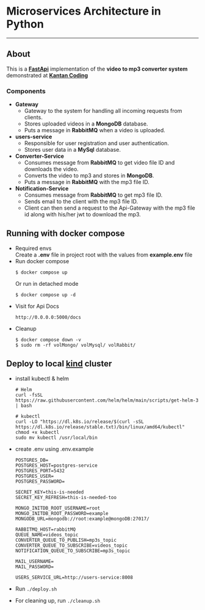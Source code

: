 # Microservices Architecture in Python

<hr />

## About

<p>
This is a <strong><a href="https://fastapi.tiangolo.com/">FastApi</a></strong> implementation of the <strong>video to mp3 converter system</strong> demonstrated at <strong><a href="https://www.youtube.com/watch?v=ZYAPH56ANC8" target="_blank">Kantan Coding</a></strong>
<p/>

### Components

- **Gateway**
  - Gateway to the system for handling all incoming requests from clients.
  - Stores uploaded videos in a **MongoDB** database.
  - Puts a message in **RabbitMQ** when a video is uploaded.
- **users-service**
  - Responsible for user registration and user authentication.
  - Stores user data in a **MySql** database.
- **Converter-Service**
  - Consumes message from **RabbitMQ** to get video file ID and downloads the video.
  - Converts the video to mp3 and stores in **MongoDB**.
  - Puts a message in **RabbitMQ** with the mp3 file ID.
- **Notification-Service**
  - Consumes message from **RabbitMQ** to get mp3 file ID.
  - Sends email to the client with the mp3 file ID.
  - Client can then send a request to the Api-Gateway with the mp3 file id along with his/her jwt to download the mp3.

## Running with docker compose

- Required envs <br/>
  Create a **.env** file in project root with the values from **example.env** file
- Run docker compose
  ```commandline
  $ docker compose up
  ```
  Or run in detached mode
  ```commandline
  $ docker compose up -d
  ```
- Visit for Api Docs
  ```
  http://0.0.0.0:5000/docs
  ```
- Cleanup
  ```commandline
  $ docker compose down -v
  $ sudo rm -rf volMongo/ volMysql/ volRabbit/
  ```

## Deploy to local <a href="https://kind.sigs.k8s.io/docs/user/quick-start">kind</a> cluster 

- install kubectl & helm

  ```shell
  # Helm
  curl -fsSL https://raw.githubusercontent.com/helm/helm/main/scripts/get-helm-3 | bash

  # kubectl
  curl -LO "https://dl.k8s.io/release/$(curl -sSL https://dl.k8s.io/release/stable.txt)/bin/linux/amd64/kubectl"
  chmod +x kubectl
  sudo mv kubectl /usr/local/bin
  ```

- create .env using .env.example

  ```
  POSTGRES_DB=
  POSTGRES_HOST=postgres-service
  POSTGRES_PORT=5432
  POSTGRES_USER=
  POSTGRES_PASSWORD=

  SECRET_KEY=this-is-needed
  SECRET_KEY_REFRESH=this-is-needed-too

  MONGO_INITDB_ROOT_USERNAME=root
  MONGO_INITDB_ROOT_PASSWORD=example
  MONGODB_URL=mongodb://root:example@mongoDB:27017/

  RABBITMQ_HOST=rabbitMQ
  QUEUE_NAME=videos_topic
  CONVERTER_QUEUE_TO_PUBLISH=mp3s_topic
  CONVERTER_QUEUE_TO_SUBSCRIBE=videos_topic
  NOTIFICATION_QUEUE_TO_SUBSCRIBE=mp3s_topic

  MAIL_USERNAME=
  MAIL_PASSWORD=
  
  USERS_SERVICE_URL=http://users-service:8008
  ```
- Run `./deploy.sh`
- For cleaning up, run `./cleanup.sh`
